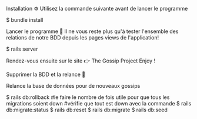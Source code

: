 Installation ⚙️
Utilisez la commande suivante avant de lancer le programme

$ bundle install

Lancer le programme 🚦
Il ne vous reste plus qu'à tester l'ensemble des relations de notre BDD depuis les pages views de l'application!

$ rails server

Rendez-vous ensuite sur le site 👉 The Gossip Project Enjoy !

Supprimer la BDD et la relance 🚦

Relance la base de données pour de nouveaux gossips

$ rails db:rollback #le faire le nombre de fois utile pour que tous les migrations soient down
#vérifie que tout est down avec la commande $ rails db:migrate:status
$ rails db:reset
$ rails db:migrate
$ rails db:seed
